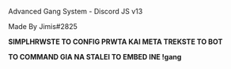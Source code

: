 Advanced Gang System - Discord JS v13

Made By Jimis#2825


**SIMPLHRWSTE TO CONFIG PRWTA KAI META TREKSTE TO BOT**

**TO COMMAND GIA NA STALEI TO EMBED INE !gang**
